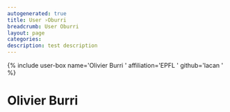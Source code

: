 ```yaml
---
autogenerated: true
title: User ›Oburri
breadcrumb: User Oburri
layout: page
categories: 
description: test description
---
```


{% include user-box name='Olivier Burri ' affiliation='EPFL ' github='lacan ' %}

# Olivier Burri
